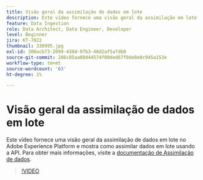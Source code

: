 ```yaml
---
title: Visão geral da assimilação de dados em lote
description: Este vídeo fornece uma visão geral da assimilação em lote no Adobe Experience Platform e mostra como assimilar dados em lote usando a API.
feature: Data Ingestion
role: Data Architect, Data Engineer, Developer
level: Beginner
jira: KT-7022
thumbnail: 330995.jpg
exl-id: 300acb73-2099-438d-97b3-48d2af5afdb0
source-git-commit: 286c85aa88d44574f00ded67f0de8e0c945a153e
workflow-type: tm+mt
source-wordcount: '63'
ht-degree: 1%

---
```


# Visão geral da assimilação de dados em lote

Este vídeo fornece uma visão geral da assimilação de dados em lote no Adobe Experience Platform e mostra como assimilar dados em lote usando a API. Para obter mais informações, visite a [documentação de Assimilação de dados](https://experienceleague.adobe.com/docs/experience-platform/ingestion/home.html?lang=pt-BR).

>[!VIDEO](https://video.tv.adobe.com/v/330995?learn=on&enablevpops)
